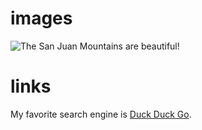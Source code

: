 

# images
![The San Juan Mountains are beautiful!](/assets/images/san-juan-mountains.avif "San Juan Mountains")

# links
My favorite search engine is [Duck Duck Go](https://duckduckgo.com).